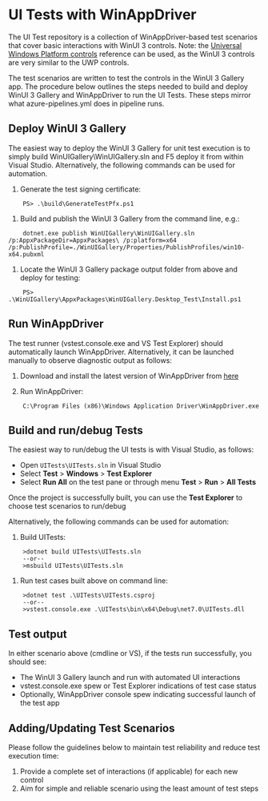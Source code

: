 # UI Tests with WinAppDriver

The UI Test repository is a collection of WinAppDriver-based test scenarios that cover basic interactions with WinUI 3 controls. Note: the [Universal Windows Platform controls](https://docs.microsoft.com/en-us/windows/uwp/controls-and-patterns/) reference can be used, as the WinUI 3 controls are very similar to the UWP controls.

The test scenarios are written to test the controls in the WinUI 3 Gallery app. The procedure below outlines the steps needed to build and deploy WinUI 3 Gallery and WinAppDriver to run the UI Tests. These steps mirror what azure-pipelines.yml does in pipeline runs.

## Deploy WinUI 3 Gallery

The easiest way to deploy the WinUI 3 Gallery for unit test execution is to simply build WinUIGallery\WinUIGallery.sln and F5 deploy it from within Visual Studio.  Alternatively, the following commands can be used for automation.

1. Generate the test signing certificate:

```shell
    PS> .\build\GenerateTestPfx.ps1
```

1. Build and publish the WinUI 3 Gallery from the command line, e.g.:

```shell
    dotnet.exe publish WinUIGallery\WinUIGallery.sln /p:AppxPackageDir=AppxPackages\ /p:platform=x64 /p:PublishProfile=./WinUIGallery/Properties/PublishProfiles/win10-x64.pubxml
```

1. Locate the WinUI 3 Gallery package output folder from above and deploy for testing:

```shell
    PS> .\WinUIGallery\AppxPackages\WinUIGallery.Desktop_Test\Install.ps1
```

## Run WinAppDriver

The test runner (vstest.console.exe and VS Test Explorer) should automatically launch WinAppDriver. Alternatively, it can be launched manually to observe diagnostic output as follows:

1. Download and install the latest version of WinAppDriver from [here](https://github.com/microsoft/WinAppDriver/releases)

1. Run WinAppDriver:

```shell
    C:\Program Files (x86)\Windows Application Driver\WinAppDriver.exe
```

## Build and run/debug Tests

The easiest way to run/debug the UI tests is with Visual Studio, as follows:

   * Open `UITests\UITests.sln` in Visual Studio
   * Select **Test** > **Windows** > **Test Explorer**
   * Select **Run All** on the test pane or through menu **Test** > **Run** > **All Tests**

Once the project is successfully built, you can use the **Test Explorer** to choose  test scenarios to run/debug

Alternatively, the following commands can be used for automation:

1. Build UITests:

```shell
    >dotnet build UITests\UITests.sln
    --or--
    >msbuild UITests\UITests.sln
```

1. Run test cases built above on command line:

```shell
    >dotnet test .\UITests\UITests.csproj
    --or--
    >vstest.console.exe .\UITests\bin\x64\Debug\net7.0\UITests.dll
```

## Test output

In either scenario above (cmdline or VS), if the tests run successfully, you should see:

* The WinUI 3 Gallery launch and run with automated UI interactions
* vstest.console.exe spew or Test Explorer indications of test case status
* Optionally, WinAppDriver console spew indicating successful launch of the test app

## Adding/Updating Test Scenarios

Please follow the guidelines below to maintain test reliability and reduce test execution time:

1. Provide a complete set of interactions (if applicable) for each new control
1. Aim for simple and reliable scenario using the least amount of test steps

